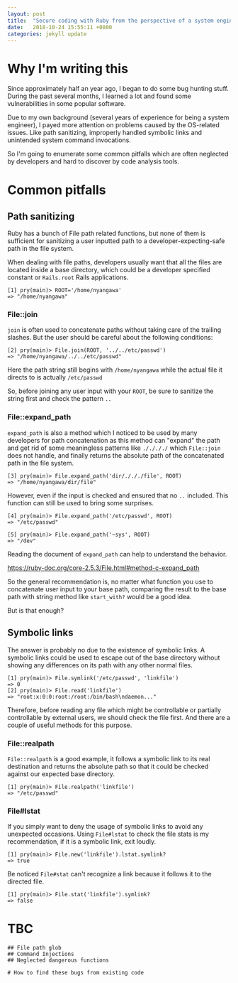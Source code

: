 ```yaml
---
layout: post
title:  "Secure coding with Ruby from the perspective of a system engineer (1)"
date:   2018-10-24 15:55:11 +0800
categories: jekyll update
---
```


# Why I'm writing this

Since approximately half an year ago, I began to do some bug hunting stuff.
During the past several months, I learned a lot and found some vulnerabilities
in some popular software.

Due to my own background (several years of experience for being a system
engineer), I payed more attention on problems caused by the OS-related issues.
Like path sanitizing, improperly handled symbolic links and unintended system
command invocations.

So I'm going to enumerate some common pitfalls which are often neglected by
developers and hard to discover by code analysis tools.

# Common pitfalls
## Path sanitizing
Ruby has a bunch of File path related functions, but none of them is sufficient
for sanitizing a user inputted path to a developer-expecting-safe path in the
file system.

When dealing with file paths, developers usually want that all the files are
located inside a base directory, which could be a developer specified constant
or `Rails.root` Rails applications.

```
[1] pry(main)> ROOT='/home/nyangawa'
=> "/home/nyangawa"
```

### File::join
`join` is often used to concatenate paths without taking care of the trailing
slashes. But the user should be careful about the following conditions:

```
[2] pry(main)> File.join(ROOT, '../../etc/passwd')
=> "/home/nyangawa/../../etc/passwd"
```

Here the path string still begins with `/home/nyangawa` while the actual file
it directs to is actually `/etc/passwd`

So, before joining any user input with your `ROOT`, be sure to sanitize the string
first and check the pattern `..`

### File::expand_path
`expand_path` is also a method which I noticed to be used by many developers for
path concatenation as this method can "expand" the path and get rid of some
meaningless patterns like `././././` which `File::join` does not handle, and
finally returns the absolute path of the concatenated path in the file system.

```
[3] pry(main)> File.expand_path('dir/./././file', ROOT)
=> "/home/nyangawa/dir/file"
```

However, even if the input is checked and ensured that no `..` included. This
function can still be used to bring some surprises.

```
[4] pry(main)> File.expand_path('/etc/passwd', ROOT)
=> "/etc/passwd"

[5] pry(main)> File.expand_path('~sys', ROOT)
=> "/dev"
```

Reading the document of `expand_path` can help to understand the behavior.

https://ruby-doc.org/core-2.5.3/File.html#method-c-expand_path


So the general recommendation is, no matter what function you use to concatenate
user input to your base path, comparing the result to the base path with string
method like `start_with?` would be a good idea.

But is that enough?

## Symbolic links
The answer is probably no due to the existence of symbolic links. A symbolic
links could be used to escape out of the base directory without showing any
differences on its path with any other normal files.

```
[1] pry(main)> File.symlink('/etc/passwd', 'linkfile')
=> 0
[2] pry(main)> File.read('linkfile')
=> "root:x:0:0:root:/root:/bin/bash\ndaemon..."
```

Therefore, before reading any file which might be controllable or partially
controllable by external users, we should check the file first. And there are a
couple of useful methods for this purpose.

### File::realpath

`File::realpath` is a good example, it follows a symbolic link to its real
destination and returns the absolute path so that it could be checked against
our expected base directory.

```
[1] pry(main)> File.realpath('linkfile')
=> "/etc/passwd"
```

### File#lstat

If you simply want to deny the usage of symbolic links to avoid any unexpected
occasions. Using `File#lstat` to check the file stats is my recommendation, if
it is a symbolic link, exit loudly.

```
[1] pry(main)> File.new('linkfile').lstat.symlink?
=> true
```

Be noticed `File#stat` can't recognize a link because it follows it to the
directed file.

```
[1] pry(main)> File.stat('linkfile').symlink?
=> false
```


# TBC

```
## File path glob
## Command Injections
## Neglected dangerous functions

# How to find these bugs from existing code
```
